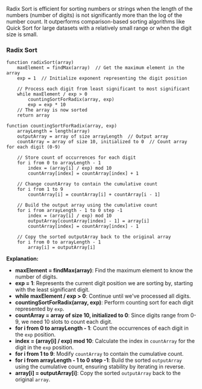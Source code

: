 Radix Sort is efficient for sorting numbers or strings when the length of the numbers (number of digits) is not significantly more than the log of the number count. It outperforms comparison-based sorting algorithms like Quick Sort for large datasets with a relatively small range or when the digit size is small.

### Radix Sort
```plaintext
function radixSort(array)
    maxElement = findMax(array)  // Get the maximum element in the array
    exp = 1  // Initialize exponent representing the digit position

    // Process each digit from least significant to most significant
    while maxElement / exp > 0
        countingSortForRadix(array, exp)
        exp = exp * 10
    // The array is now sorted
    return array

function countingSortForRadix(array, exp)
    arrayLength = length(array)
    outputArray = array of size arrayLength  // Output array
    countArray = array of size 10, initialized to 0  // Count array for each digit (0-9)

    // Store count of occurrences for each digit
    for i from 0 to arrayLength - 1
        index = (array[i] / exp) mod 10
        countArray[index] = countArray[index] + 1

    // Change countArray to contain the cumulative count
    for i from 1 to 9
        countArray[i] = countArray[i] + countArray[i - 1]

    // Build the output array using the cumulative count
    for i from arrayLength - 1 to 0 step -1
        index = (array[i] / exp) mod 10
        outputArray[countArray[index] - 1] = array[i]
        countArray[index] = countArray[index] - 1

    // Copy the sorted outputArray back to the original array
    for i from 0 to arrayLength - 1
        array[i] = outputArray[i]
```
**Explanation:**
- **maxElement = findMax(array)**: Find the maximum element to know the number of digits.
- **exp = 1**: Represents the current digit position we are sorting by, starting with the least significant digit.
- **while maxElement / exp > 0**: Continue until we've processed all digits.
- **countingSortForRadix(array, exp)**: Perform counting sort for each digit represented by `exp`.
- **countArray = array of size 10, initialized to 0**: Since digits range from 0-9, we need 10 slots to count each digit.
- **for i from 0 to arrayLength - 1**: Count the occurrences of each digit in the `exp` position.
- **index = (array[i] / exp) mod 10**: Calculate the index in `countArray` for the digit in the `exp` position.
- **for i from 1 to 9**: Modify `countArray` to contain the cumulative count.
- **for i from arrayLength - 1 to 0 step -1**: Build the sorted `outputArray` using the cumulative count, ensuring stability by iterating in reverse.
- **array[i] = outputArray[i]**: Copy the sorted `outputArray` back to the original `array`.

